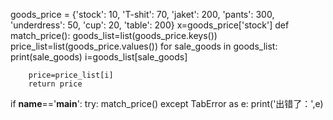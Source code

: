 goods_price = {'stock': 10, 'T-shit': 70, 'jaket': 200, 'pants': 300, 'underdress': 50, 'cup': 20, 'table': 200}
x=goods_price['stock']
def match_price():
    goods_list=list(goods_price.keys())
    price_list=list(goods_price.values())
    for sale_goods in goods_list:
        print(sale_goods)
        i=goods_list[sale_goods]

        price=price_list[i]
        return price
if __name__=='__main__':
    try:
        match_price()
    except TabError as e:
        print('出错了：',e)
